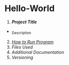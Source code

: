 # **Hello-World**

1. ***Project Title***
- <sub>Description<sub>
2. [*How to Run Program*](https://skills.github.com/)
3. *Files Used* 
4. *Additional Documentation*
5. *Versioning* 
